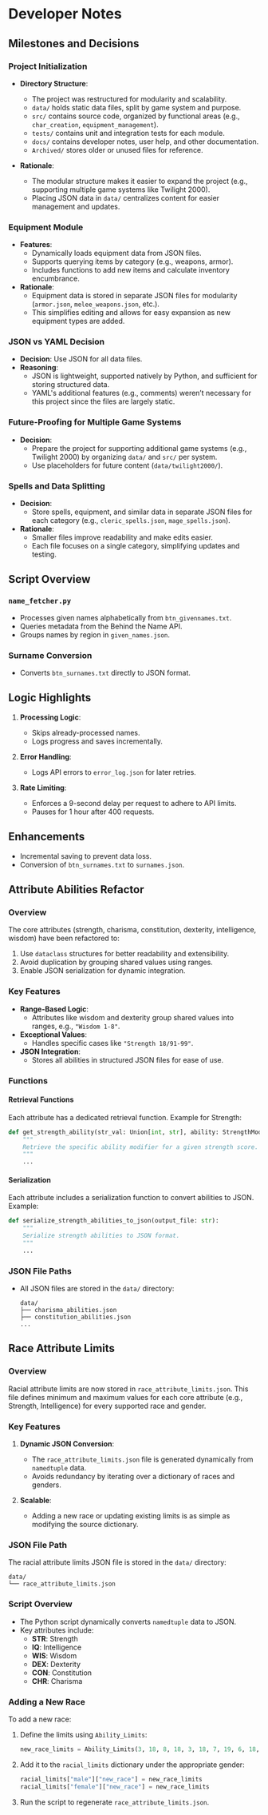 # Developer Notes

## Milestones and Decisions

### **Project Initialization**
- **Directory Structure**:
  - The project was restructured for modularity and scalability.
  - `data/` holds static data files, split by game system and purpose.
  - `src/` contains source code, organized by functional areas (e.g., `char_creation`, `equipment_management`).
  - `tests/` contains unit and integration tests for each module.
  - `docs/` contains developer notes, user help, and other documentation.
  - `Archived/` stores older or unused files for reference.

- **Rationale**:
  - The modular structure makes it easier to expand the project (e.g., supporting multiple game systems like Twilight 2000).
  - Placing JSON data in `data/` centralizes content for easier management and updates.

### **Equipment Module**
- **Features**:
  - Dynamically loads equipment data from JSON files.
  - Supports querying items by category (e.g., weapons, armor).
  - Includes functions to add new items and calculate inventory encumbrance.
- **Rationale**:
  - Equipment data is stored in separate JSON files for modularity (`armor.json`, `melee_weapons.json`, etc.).
  - This simplifies editing and allows for easy expansion as new equipment types are added.
  
### **JSON vs YAML Decision**
- **Decision**: Use JSON for all data files.
- **Reasoning**:
  - JSON is lightweight, supported natively by Python, and sufficient for storing structured data.
  - YAML's additional features (e.g., comments) weren’t necessary for this project since the files are largely static.

### **Future-Proofing for Multiple Game Systems**
- **Decision**:
  - Prepare the project for supporting additional game systems (e.g., Twilight 2000) by organizing `data/` and `src/` per system.
  - Use placeholders for future content (`data/twilight2000/`).

### **Spells and Data Splitting**
- **Decision**:
  - Store spells, equipment, and similar data in separate JSON files for each category (e.g., `cleric_spells.json`, `mage_spells.json`).
- **Rationale**:
  - Smaller files improve readability and make edits easier.
  - Each file focuses on a single category, simplifying updates and testing.

## Script Overview
### `name_fetcher.py`
- Processes given names alphabetically from `btn_givennames.txt`.
- Queries metadata from the Behind the Name API.
- Groups names by region in `given_names.json`.

### Surname Conversion
- Converts `btn_surnames.txt` directly to JSON format.

## Logic Highlights
1. **Processing Logic**:
   - Skips already-processed names.
   - Logs progress and saves incrementally.

2. **Error Handling**:
   - Logs API errors to `error_log.json` for later retries.

3. **Rate Limiting**:
   - Enforces a 9-second delay per request to adhere to API limits.
   - Pauses for 1 hour after 400 requests.

## Enhancements
- Incremental saving to prevent data loss.
- Conversion of `btn_surnames.txt` to `surnames.json`.

## Attribute Abilities Refactor

### Overview
The core attributes (strength, charisma, constitution, dexterity, intelligence, wisdom) have been refactored to:
1. Use `dataclass` structures for better readability and extensibility.
2. Avoid duplication by grouping shared values using ranges.
3. Enable JSON serialization for dynamic integration.

### Key Features
- **Range-Based Logic**:
  - Attributes like wisdom and dexterity group shared values into ranges, e.g., `"Wisdom 1-8"`.
- **Exceptional Values**:
  - Handles specific cases like `"Strength 18/91-99"`.
- **JSON Integration**:
  - Stores all abilities in structured JSON files for ease of use.

### Functions
#### Retrieval Functions
Each attribute has a dedicated retrieval function. Example for Strength:
```python
def get_strength_ability(str_val: Union[int, str], ability: StrengthModifier) -> Union[int, float]:
    """
    Retrieve the specific ability modifier for a given strength score.
    """
    ...
```

#### Serialization
Each attribute includes a serialization function to convert abilities to JSON. Example:
```python
def serialize_strength_abilities_to_json(output_file: str):
    """
    Serialize strength abilities to JSON format.
    """
    ...
```

### JSON File Paths
- All JSON files are stored in the `data/` directory:
  ```
  data/
  ├── charisma_abilities.json
  ├── constitution_abilities.json
  ...
  ```
## Race Attribute Limits

### Overview
Racial attribute limits are now stored in `race_attribute_limits.json`. This file defines minimum and maximum values for each core attribute (e.g., Strength, Intelligence) for every supported race and gender.

### Key Features
1. **Dynamic JSON Conversion**:
   - The `race_attribute_limits.json` file is generated dynamically from `namedtuple` data.
   - Avoids redundancy by iterating over a dictionary of races and genders.

2. **Scalable**:
   - Adding a new race or updating existing limits is as simple as modifying the source dictionary.

### JSON File Path
The racial attribute limits JSON file is stored in the `data/` directory:
```
data/
└── race_attribute_limits.json
```

### Script Overview
- The Python script dynamically converts `namedtuple` data to JSON.
- Key attributes include:
  - **STR**: Strength
  - **IQ**: Intelligence
  - **WIS**: Wisdom
  - **DEX**: Dexterity
  - **CON**: Constitution
  - **CHR**: Charisma

### Adding a New Race
To add a new race:
1. Define the limits using `Ability_Limits`:
   ```python
   new_race_limits = Ability_Limits(3, 18, 8, 18, 3, 18, 7, 19, 6, 18, 8, 18)
   ```
2. Add it to the `racial_limits` dictionary under the appropriate gender:
   ```python
   racial_limits["male"]["new_race"] = new_race_limits
   racial_limits["female"]["new_race"] = new_race_limits
   ```
3. Run the script to regenerate `race_attribute_limits.json`.

